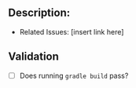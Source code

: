 ## Description:

- Related Issues: [insert link here]

<!-- Provide a description of the changes, including any screenshots, videos, or graphs if applicable. Link to any related issues or projects here. -->

## Validation

<!-- Ensure that the checks below pass -->

- [ ] Does running `gradle build` pass?